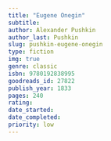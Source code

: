 ```yaml
---
title: "Eugene Onegin"
subtitle: 
author: Alexander Pushkin
author_last: Pushkin
slug: pushkin-eugene-onegin
type: fiction
img: true
genre: classic
isbn: 9780192838995
goodreads_id: 27822
publish_year: 1833
pages: 240
rating: 
date_started:
date_completed:
priority: low
---
```

